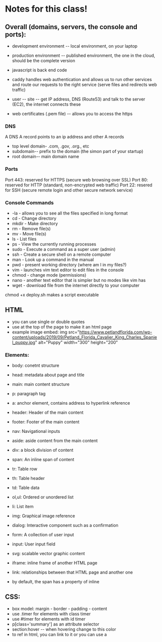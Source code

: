 # Notes for this class!

## Overall (domains, servers, the console and ports):
- development environment -- local environment, on your laptop
- production environment -- published environment, the one in the cloud, should be the complete version

- javascript is back end code
- caddy handles web authentication and allows us to run other services and route our requests to the right service (serve files and redirects web traffic)

- user -- site -- get IP address, DNS (Route53) and talk to the server (EC2), the internet connects these

- web certificates (.pem file) -- allows you to access the https 

### DNS
A DNS A record points to an ip address and other A records
- top level domain- .com, .gov, .org., etc
- subdomain-- prefix to the domain (the simon part of your startup)
- root domain-- main domain name


### Ports
Port 443: reserved for HTTPS (secure web browsing over SSL)
Port 80: reserved for HTTP (standard, non-encrypted web traffic)
Port 22: resered for SSH (secure remote login and other secure network service)

### Console Commands 
- -la - allows you to see all the files specified in long format
- cd - Change directory
- mkdir - Make directory
- rm - Remove file(s)
- mv - Move file(s)
- ls - List files
- ps - View the currently running processes
- sudo - Execute a command as a super user (admin)
- ssh - Create a secure shell on a remote computer
- man - Look up a command in the manual
- pwd - present working directory (where am I in my files?)
- vim - launches vim text editor to edit files in the console 
- chmod - change mode (permissions)
- nano - another text editor that is simpler but no modes like vim has 
- wget - download file from the internet directly to your computer

chmod +x deploy.sh makes a script executable

## HTML
- you can use single or double quotes
- use <html> at the top of the page to make it an html page
- example image embed: img src="https://www.petlandflorida.com/wp-content/uploads/2019/09/Petland_Florida_Cavalier_King_Charles_Spaniel_puppy.jpg" alt="Puppy" width="300" height="200"

### Elements:
- body: conetnt structure
- head: metadata about page and title
- main: main content structure
- p: paragraph tag
- a: anchor element, contains address to hyperlink reference 
- header: Header of the main content
- footer: Footer of the main content
- nav: Navigational inputs
- aside: aside content from the main content
- div: a block division of content
- span: An inline span of content
- tr: Table row
- th: Table header
- td: Table data
- ol,ul: Ordered or unordered list
- li: List item
- img: Graphical image reference
- dialog: Interactive component such as a confirmation
- form: A collection of user input
- input: User input field
- svg: scalable vector graphic content
- iframe: inline frame of another HTML page
- link: relationships between that HTML page and another one

- by default, the span has a property of inline



## CSS:
- box model: margin - border - padding - content
- use .timer for elements with class timer
- use #timer for elements with id timer
- p[class='summary'] as an attribute selector
- section:hover -- when hovering change to this color
- to ref in html, you can link to it or you can use a <style> tag
- best way: link rel="stylesheet" href="css doc

### Commands: 
- color: red; -- changes font to red
- border-bottom: thin black solid;

### Combinator: 
- Descendant: body section -- any section that is a descendant of a body
- Child: section > p, A list of direct kids, any p that is a direct child of a section
- General Sibling: div ~ p, a list of siblings (any p with a div sibling)
- Adjacent sibling: div + p, Any p that has an adjacent div sibling

### Animation: 
@keyframes demo {
  from {
    font-size: 0vh;
  }

  to {
    font-size: 20vh;
  }
}
@import url('link') --> import font to CSS

@media (orientation: portrait) {
  div {
    transform: rotate(270deg);
  }
}

@media tells us what side of the screen is the longest, then change div elements to reflect this

### Flex:
- display: flex; means that all kids displayed in flex flow
- flex-direction: column; means all kids oriented in a column
- header - flex: 0 80px - Zero means it will not grow and 80px means it has a starting basis height of 80 pixels. This creates a fixed size box.
- footer - flex: 0 30px - Like the header it will not grow and has a height of 30 pixels.
- main - flex: 1 - means it will get one fractional unit of growth, and since it is the only child with a non-zero growth value, it will get all the remaining space.
- justify-content: --- the relatedness of the object


## JavaScript
- '' and "" work the same 

### Ways to Import:
- script src="index.js">script

- script
    function {
        js code
    }
script

- events -- put a listener on the button for example:
button onclick="sayhello()">Say Hello > button

### Equality and syntax
- = is assignment
- == is hand waiving equality -- fluid, 0 and false are similar DO NOT USE
- === strict check equality 
- very lose cases
- ${} gives us the value of that object 
- let x = 1 can change, const x = 1 will not
- for in 
const obj = { a: 1, b: 'fish' };
for (const name in obj) {
  console.log(name);
}
- for of
const arr = ['a', 'b'];
for (const val of arr) {
  console.log(val);
}
- arrow functions-- faster was to write functions:
standard function syntax:
a.sort(function (v1, v2) {
  return v1 - v2;
});

- arrow function syntax: 
a.sort((v1, v2) => v1 - v2);

- if (a === 1) {
  //...
} else if (b === 2) {
  //...
} else {
  //...
}
- switch statements:
- switch (expression) {
    case value1:
        // Code block to execute if expression matches value1
        break;
    case value2:
        // Code block to execute if expression matches value2
        break;
    // You can have any number of case statements
    default:
        // Code block to execute if expression does not match any case
}

- while loops:
- let i = 0;
while (i < 2) {
  console.log(i);
  i++;
}
// OUTPUT: 0 1

### JSON
- json -- javascript object notation -- only text tho 
- json.stingify(obj) returns a json formated object
- JSON -- shares info across programs {"a":3, "b":"fish"}
- convert to and from javascript using JSON.parse and JSON.stringify
- json uses colons and double quotes only

### Error Handling
- try {
  connectDatabase();
  console.log('never executed');
} catch (err) {
  console.log(err);
} finally {
  console.log('always executed');
}
OUTPUT: Error: connection error always executed

### Regex
const objRegex = new RegExp('ab*', 'i');
const literalRegex = /ab*/i;

const petRegex = /(dog)|(cat)|(bird)/gim;
const text = 'Both cats and dogs are pets, but not rocks.';

text.match(petRegex);
// RETURNS: ['cat', 'dog']

text.replace(petRegex, 'animal');
// RETURNS: Both animals and animals are pets, but not rocks.

petRegex.test(text);
// RETURNS: true

- contained inside / / 
- i says ignore case
- | is or 

### Maps and arrays:
const a = [1, 2, 3];

console.log(a.map((i) => i + i));
// OUTPUT: [2,4,6]
console.log(a.reduce((v1, v2) => v1 + v2));
// OUTPUT: 6
console.log(a.sort((v1, v2) => v2 - v1));
// OUTPUT: [3,2,1]

a.push(4);
console.log(a.length);
// OUTPUT: 4


### The DOM, event listeners and local storage
- document.querySelector('button') -- applies to the first button in the tree
- document.querySelector('#button') -- must have id of button
- the DOM is a tree representation of HTML and CSS 
- .textContent -- sets the child text for the element 
- event listeners listen for a click
- you can listen for all kinds of things -- click events, text selection, keyboard, focus, clipboard, etc using addEventListener
- local storage -- can remember things locally so if db is offline its fine
- localStorage.setItem('user', user); -- consider using JSON to store it
- .getItem() will then get it 
- getElementByID("h1") - get h1 element and titleElement.textContent updates its content

### Objects
- It is possible to add new properties to javascript objects
- creating an object:
- const obj = new Object({ a: 3 });
obj['b'] = 'fish';
obj.c = [1, 2, 3];
obj.hello = function () {
  console.log('hello');
};

console.log(obj);
// OUTPUT: {a: 3, b: 'fish', c: [1,2,3], hello: func}

### Promises and async/await:
- setTimeout(()=> {
    //
}, 5000); -- wait for 5 seconds to be called
- pending -- running asynchronously
- fulfilled -- completed successfully
- rejected -- failed to complete
- first param is what to do when it is fulfilled and the second is what to do when rejected
- new Promise((resolve, reject)=> resolve(True))

- function callback(resolve, reject) {
    resolve('done');
}

- const p = new Promise(callback);

- p.then((resolve_result) => console.log(resolve_result)) -- when it resolves, call it


- .then -- call when it is sucessful
- .catch -- for errors, call when error thrown
- .finally() -- call when the whole thing is done

- asynchronous -- no longer rely on an order of results 

#### Async/Await:
- try {
    const = await tossCoin;
} catch (err){
} finally {
}
- to use await, you use async before the function, it automatically returns a promise

#### Modifying the DOM:
- insert element:
- function insertChild(parentSelector, text) {
  const newChild = document.createElement('div');
  newChild.textContent = text;

  const parentElement = document.querySelector(parentSelector);
  parentElement.appendChild(newChild);
}

- insert html:
- const el = document.querySelector('div');
el.innerHTML = 'div class="injected">b Hello< b !div';

- add listener:
- const submitDataEl = document.querySelector('#submitData');
submitDataEl.addEventListener('click', function (event) {
  console.log(event.type);
});